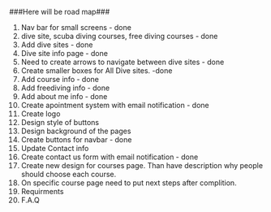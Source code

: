 ###Here will be road map###

1. Nav bar for small screens - done
2. dive site, scuba diving courses, free diving courses - done
3. Add dive sites - done
4. Dive site info page - done
5. Need to create arrows to navigate between dive sites - done
6. Create smaller boxes for All Dive sites. -done
7. Add course info - done
8. Add freediving info - done
9. Add about me info - done
10. Create apointment system with email notification - done
11. Create logo
12. Design style of buttons
13. Design background of the pages
14. Create buttons for navbar - done
15. Update Contact info
16. Create contact us form with email notification - done
17. Create new design for courses page. Than have description why people should choose each course.
18. On specific course page need to put next steps after complition.
19. Requirments
20. F.A.Q
